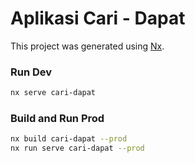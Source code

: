 # Aplikasi Cari - Dapat

This project was generated using [Nx](https://nx.dev).

### Run Dev

```bash
nx serve cari-dapat
```

### Build and Run Prod

```bash
nx build cari-dapat --prod
nx run serve cari-dapat --prod
```
